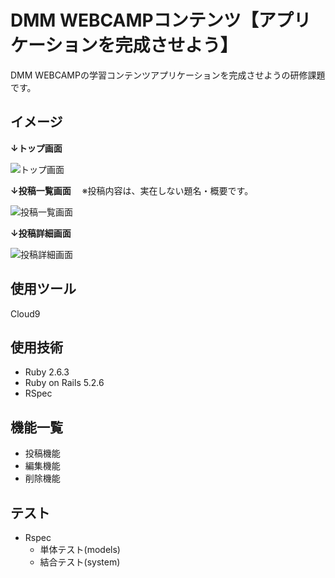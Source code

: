 # DMM WEBCAMPコンテンツ【アプリケーションを完成させよう】
DMM WEBCAMPの学習コンテンツアプリケーションを完成させようの研修課題です。

## イメージ
**↓トップ画面**

![トップ画面](https://user-images.githubusercontent.com/86041660/147848359-40453144-5934-4c00-b852-886dc5c4ee00.png)

**↓投稿一覧画面**
　※投稿内容は、実在しない題名・概要です。

![投稿一覧画面](https://user-images.githubusercontent.com/86041660/147848357-402ec456-a52f-46af-a7c5-5c5d22dc6ced.png)

**↓投稿詳細画面**

![投稿詳細画面](https://user-images.githubusercontent.com/86041660/147848356-9d7e2957-d164-4cae-b6e7-1ac50f3e1110.png)

## 使用ツール
Cloud9

## 使用技術
- Ruby 2.6.3
- Ruby on Rails 5.2.6
- RSpec

## 機能一覧
- 投稿機能
- 編集機能
- 削除機能

## テスト
- Rspec
  - 単体テスト(models)
  - 結合テスト(system)